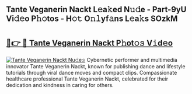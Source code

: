 ## Tante Veganerin Nackt L𝚎a𝚔ed N𝚞𝚍e - Part-9yU Vi𝚍𝚎o P𝚑𝚘tos - H𝚘𝚝 O𝚗𝚕yf𝚊ns L𝚎a𝚔s SOzkM

# <h2><a href="http://kf6hvl.oniu.top/?m=Tante+Veganerin+Nackt">🔗👉 🔴 Tante Veganerin Nackt P𝚑ot𝚘𝚜 V𝚒d𝚎o</a></h2>

[![Tante Veganerin Nackt Nu𝚍e𝚜](https://i.imgur.com/0qMVB7G.gif)](http://kf6hvl.oniu.top/?m=Tante+Veganerin+Nackt)
Cybernetic performer and multimedia innovator Tante Veganerin Nackt, known for publishing dance and lifestyle tutorials through viral dance moves and compact clips. Compassionate healthcare professional Tante Veganerin Nackt, celebrated for their dedication and kindness in caring for others.  
